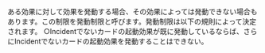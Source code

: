 ある効果に対して効果を発動する場合、その効果によっては発動できない場合もあります。この制限を発動制限と呼びます。発動制限は以下の規則によって決定されます。
○Incidentでないカードの起動効果が既に発動しているならば、さらにIncidentでないカードの起動効果を発動することはできない。